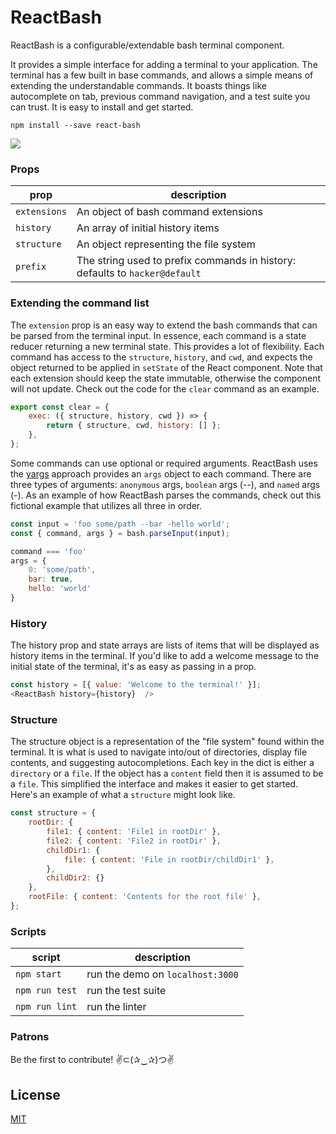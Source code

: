 # ReactBash

ReactBash is a configurable/extendable bash terminal component.  

It provides a simple interface for adding a terminal to your application. The terminal has a few built in base commands, and allows a simple means of extending the understandable commands. It boasts things like autocomplete on tab, previous command navigation, and a test suite you can trust. It is easy to install and get started.

```
npm install --save react-bash
```

![](https://raw.githubusercontent.com/zackargyle/react-bash/master/demo/screenshot.png)

### Props
prop         | description
------------ | -----------
`extensions` | An object of bash command extensions
`history`    | An array of initial history items
`structure`  | An object representing the file system
`prefix`     | The string used to prefix commands in history: defaults to `hacker@default`

### Extending the command list
The `extension` prop is an easy way to extend the bash commands that can be parsed from the terminal input. In essence, each command is a state reducer returning a new terminal state. This provides a lot of flexibility. Each command has access to the `structure`, `history`, and `cwd`, and expects the object returned to be applied in `setState` of the React component. Note that each extension should keep the state immutable, otherwise the component will not update. Check out the code for the `clear` command as an example.

```js
export const clear = {
    exec: ({ structure, history, cwd }) => {
        return { structure, cwd, history: [] };
    },
};
```

Some commands can use optional or required arguments. ReactBash uses the [yargs](https://www.npmjs.com/package/yargs) approach provides an `args` object to each command. There are three types of arguments: `anonymous` args, `boolean` args (--), and `named` args (-). As an example of how ReactBash parses the commands, check out this fictional example that utilizes all three in order.

```js
const input = 'foo some/path --bar -hello world';
const { command, args } = bash.parseInput(input);

command === 'foo'
args = {
    0: 'some/path',
    bar: true,
    hello: 'world'
}
```

### History
The history prop and state arrays are lists of items that will be displayed as history items in the terminal. If you'd like to add a welcome message to the initial state of the terminal, it's as easy as passing in a prop.

```js
const history = [{ value: 'Welcome to the terminal!' }];
<ReactBash history={history}  />
```

### Structure
The structure object is a representation of the "file system" found within the terminal. It is what is used to navigate into/out of directories, display file contents, and suggesting autocompletions. Each key in the dict is either a `directory` or a `file`. If the object has a `content` field then it is assumed to be a `file`. This simplified the interface and makes it easier to get started. Here's an example of what a `structure` might look like.

```js
const structure = {
    rootDir: {
        file1: { content: 'File1 in rootDir' },
        file2: { content: 'File2 in rootDir' },
        childDir1: {
            file: { content: 'File in rootDir/childDir1' },
        },
        childDir2: {}
    },
    rootFile: { content: 'Contents for the root file' },
};

```

### Scripts
script         | description
-------------- | -----------
`npm start`    | run the demo on `localhost:3000`
`npm run test` | run the test suite
`npm run lint` | run the linter

### Patrons
Be the first to contribute!
✌⊂(✰‿✰)つ✌

## License
[MIT](http://isekivacenz.mit-license.org/)